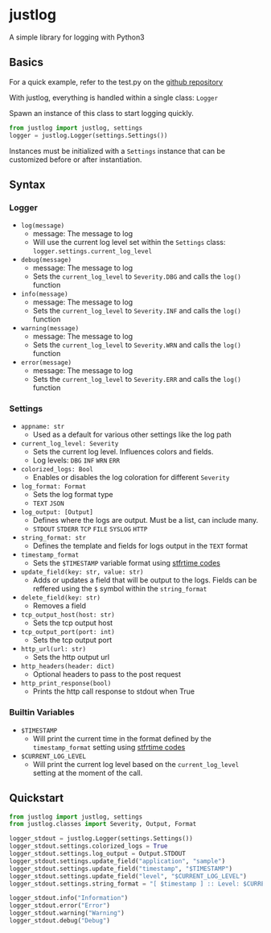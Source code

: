 # justlog

A simple library for logging with Python3

## Basics

For a quick example, refer to the test.py on the [github repository](https://github.com/Gabisonfire/justlog/blob/master/test.py)

With justlog, everything is handled within a single class: `Logger`

Spawn an instance of this class to start logging quickly.
```python
from justlog import justlog, settings
logger = justlog.Logger(settings.Settings())
```
Instances must be initialized with a `Settings` instance that can be customized before or after instantiation.

## Syntax ##
### Logger ###
- `log(message)`
    - message: The message to log
    - Will use the current log level set within the `Settings` class: `logger.settings.current_log_level`
- `debug(message)`
    - message: The message to log
    - Sets the `current_log_level` to `Severity.DBG` and calls the `log()` function 
- `info(message)`
    - message: The message to log
    - Sets the `current_log_level` to `Severity.INF` and calls the `log()` function 
- `warning(message)`
    - message: The message to log
    - Sets the `current_log_level` to `Severity.WRN` and calls the `log()` function 
- `error(message)`
    - message: The message to log
    - Sets the `current_log_level` to `Severity.ERR` and calls the `log()` function 

### Settings ###
- `appname: str`
    - Used as a default for various other settings like the log path
- `current_log_level: Severity`
    - Sets the current log level. Influences colors and fields.
    - Log levels: `DBG` `INF` `WRN` `ERR`
- `colorized_logs: Bool`
    - Enables or disables the log coloration for different `Severity`
- `log_format: Format`
    - Sets the log format type
    - `TEXT` `JSON`
- `log_output: [Output]`
    - Defines where the logs are output. Must be a list, can include many.
    - `STDOUT` `STDERR` `TCP` `FILE` `SYSLOG` `HTTP`
- `string_format: str`
    - Defines the template and fields for logs output in the `TEXT` format
- `timestamp_format`
    - Sets the `$TIMESTAMP` variable format using [stfrtime codes](http://strftime.org/)
- `update_field(key: str, value: str)`
    - Adds or updates a field that will be output to the logs. Fields can be reffered using the `$` symbol within the `string_format`
- `delete_field(key: str)`
    - Removes a field
- `tcp_output_host(host: str)`
    - Sets the tcp output host
- `tcp_output_port(port: int)`
    - Sets the tcp output port
- `http_url(url: str)`
    - Sets the http output url
- `http_headers(header: dict)`
    - Optional headers to pass to the post request
-  `http_print_response(bool)`
    - Prints the http call response to stdout when True
### Builtin Variables ###
- `$TIMESTAMP`
    - Will print the current time in the format defined by the `timestamp_format` setting using [stfrtime codes](http://strftime.org/)
- `$CURRENT_LOG_LEVEL`
    - Will print the current log level based on the  `current_log_level` setting at the moment of the call.

## Quickstart ##

```python
from justlog import justlog, settings
from justlog.classes import Severity, Output, Format

logger_stdout = justlog.Logger(settings.Settings())
logger_stdout.settings.colorized_logs = True
logger_stdout.settings.log_output = Output.STDOUT
logger_stdout.settings.update_field("application", "sample")
logger_stdout.settings.update_field("timestamp", "$TIMESTAMP")
logger_stdout.settings.update_field("level", "$CURRENT_LOG_LEVEL")
logger_stdout.settings.string_format = "[ $timestamp ] :: Level: $CURRENT_LOG_LEVEL, application: $application"

logger_stdout.info("Information")
logger_stdout.error("Error")
logger_stdout.warning("Warning")
logger_stdout.debug("Debug")
```

